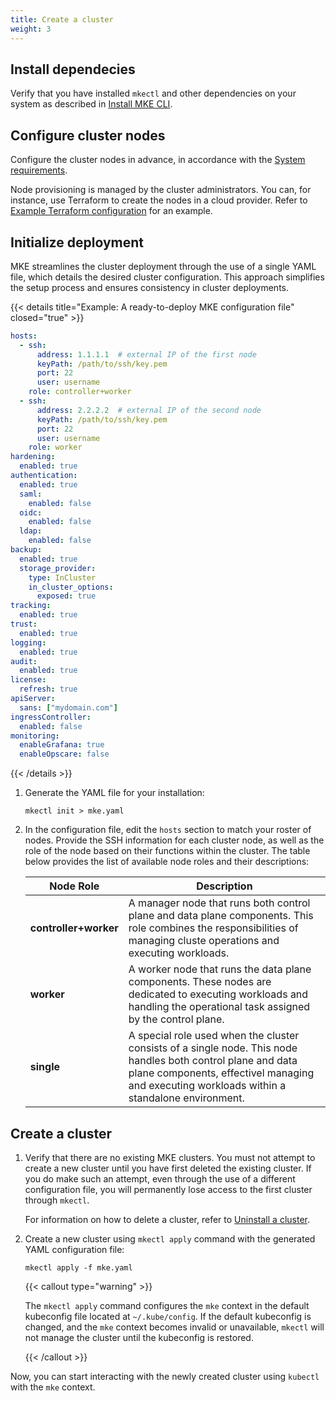 ```yaml
---
title: Create a cluster
weight: 3
---
```



## Install dependecies

Verify that you have installed `mkectl` and other dependencies on your system
as described in [Install MKE CLI](install-mkecli).

## Configure cluster nodes

Configure the cluster nodes in advance, in accordance with the [System
requirements](system-requirements).

Node provisioning is managed by the cluster administrators. You can, for
instance, use Terraform to create the nodes in a cloud provider.
Refer to [Example Terraform configuration](../../tutorials/k0s-in-aws/terraform-scenario)
for an example.

## Initialize deployment

MKE streamlines the cluster deployment through the use of a single YAML file, which
details the desired cluster configuration. This approach simplifies the setup
process and ensures consistency in cluster deployments.

{{< details title="Example: A ready-to-deploy MKE configuration file" closed="true" >}}

   ```yaml
   hosts:
     - ssh:
         address: 1.1.1.1  # external IP of the first node
         keyPath: /path/to/ssh/key.pem
         port: 22
         user: username
       role: controller+worker
     - ssh:
         address: 2.2.2.2  # external IP of the second node
         keyPath: /path/to/ssh/key.pem
         port: 22
         user: username
       role: worker
   hardening:
     enabled: true
   authentication:
     enabled: true
     saml:
       enabled: false
     oidc:
       enabled: false
     ldap:
       enabled: false
   backup:
     enabled: true
     storage_provider:
       type: InCluster
       in_cluster_options:
         exposed: true
   tracking:
     enabled: true
   trust:
     enabled: true
   logging:
     enabled: true
   audit:
     enabled: true
   license:
     refresh: true
   apiServer:
     sans: ["mydomain.com"]
   ingressController:
     enabled: false
   monitoring:
     enableGrafana: true
     enableOpscare: false
   ```

{{< /details >}}

1. Generate the YAML file for your installation:

   ```shell
   mkectl init > mke.yaml
   ```

2. In the configuration file, edit the `hosts` section to match your roster
   of nodes. Provide the SSH information for each cluster node, as well as
   the role of the node based on their functions within the cluster. The table
   below provides the list of available node roles and their descriptions:

   | Node Role             | Description                                                                                     |
   |-----------------------|-------------------------------------------------------------------------------------------------|
   | **controller+worker** | A manager node that runs both control plane and data plane components. This role combines the responsibilities of managing cluste   operations and executing workloads. |
   | **worker**            | A worker node that runs the data plane components. These nodes are dedicated to executing workloads and handling the operational task   assigned by the control plane. |
   | **single**            | A special role used when the cluster consists of a single node. This node handles both control plane and data plane components, effectivel   managing and executing workloads within a standalone environment. |

## Create a cluster

1. Verify that there are no existing MKE clusters. You must not attempt to create
   a new cluster until you have first deleted the existing cluster. If you do make
   such an attempt, even through the use of a different configuration file, you will
   permanently lose access to the first cluster through `mkectl`.
   
   For information on how to delete a cluster, refer to [Uninstall a cluster](uninstall-cluster).

2. Create a new cluster using `mkectl apply` command with the generated YAML
   configuration file:

   ```shell
   mkectl apply -f mke.yaml
   ```

   {{< callout type="warning" >}}

   The `mkectl apply` command configures the `mke` context in the default kubeconfig
   file located at `~/.kube/config`. If the default kubeconfig is changed, and the `mke`
   context becomes invalid or unavailable, `mkectl` will not manage the cluster until
   the kubeconfig is restored.

   {{< /callout >}}

Now, you can start interacting with the newly created cluster using `kubectl` with
the `mke` context.
